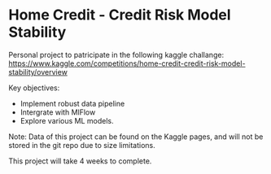 # Home Credit - Credit Risk Model Stability

Personal project to patricipate in the following kaggle challange:
https://www.kaggle.com/competitions/home-credit-credit-risk-model-stability/overview

Key objectives:

 * Implement robust data pipeline
 * Intergrate with MlFlow
 * Explore various ML models.

Note: 
 Data of this project can be found on the Kaggle pages, and will not be stored in the git repo due to size limitations. 


This project will take 4 weeks to complete.